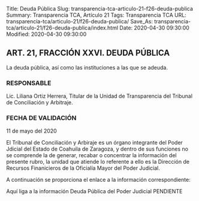 Title: Deuda Pública
Slug: transparencia-tca-articulo-21-f26-deuda-publica
Summary: Transparencia TCA, Artículo 21
Tags: Transparencia TCA
URL: transparencia-tca/articulo-21/f26-deuda-publica/
Save_As: transparencia-tca/articulo-21/f26-deuda-publica/index.html
Date: 2020-04-30 09:30:00
Modified: 2020-04-30 09:30:00


## ART. 21, FRACCIÓN XXVI. DEUDA PÚBLICA

La deuda pública, así como las instituciones a las que se adeuda.


### RESPONSABLE

Lic. Liliana Ortiz Herrera, Titular de la Unidad de Transparencia del Tribunal de Conciliación y Arbitraje.


### FECHA DE VALIDACIÓN

11 de mayo del 2020


El Tribunal de Conciliación y Arbiraje es un órgano integrante del Poder Jdicial del Estado de Coahuila de Zaragoza, y dentro de sus funciones no se comprende la de generar, recabar o concentrar la información del presente rubro, la unidad que atiende lo referente a ello es la Dirección de Recursos Finanicieros de la Oficialía Mayor del Poder Judicial.

A continuación se proporciona el enlace a la información correspondiente:

Aquí liga a la información Deuda Pública del Poder Judicial PENDIENTE



